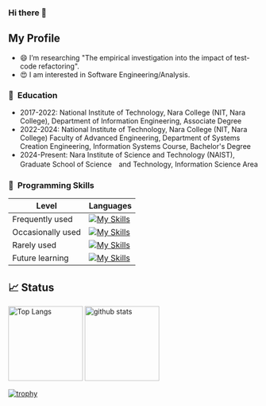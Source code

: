 ### Hi there 👋

<!--
**Mont9165/Mont9165** is a ✨ _special_ ✨ repository because its `README.md` (this file) appears on your GitHub profile.

Here are some ideas to get you started:

- 🌱 I’m currently learning ...
- 👯 I’m looking to collaborate on ...
- 🤔 I’m looking for help with ...
- 💬 Ask me about ...
- 📫 How to reach me: ...
- 😄 Pronouns: ...
- ⚡ Fun fact: ...
-->

## My Profile
- 😄 I’m researching "The empirical investigation into the impact of test-code refactoring". <br>
- 😍 I am interested in Software Engineering/Analysis. <br>



### 🏫 &nbsp;Education
- 2017-2022: National Institute of Technology, Nara College (NIT, Nara College), Department of Information Engineering, Associate Degree <br>
- 2022-2024: National Institute of Technology, Nara College (NIT, Nara College) Faculty of Advanced Engineering, Department of Systems Creation Engineering, Information Systems Course, Bachelor's Degree <br>
- 2024-Present: Nara Institute of Science and Technology (NAIST), Graduate School of Science　and Technology, Information Science Area <br>



### 🔨 &nbsp;Programming Skills
| Level | Languages |
| ------- | ------- |
| Frequently used | [![My Skills](https://skillicons.dev/icons?i=py,java,cs)](https://skillicons.dev) |
| Occasionally used | [![My Skills](https://skillicons.dev/icons?i=js,html,css,cpp,docker,github)](https://skillicons.dev) |
| Rarely used | [![My Skills](https://skillicons.dev/icons?i=c)](https://skillicons.dev) |
| Future learning | [![My Skills](https://skillicons.dev/icons?i=dart,flutter,go)](https://skillicons.dev) |



## 📈 Status
<p align="left"> 
  <img alt="Top Langs" height="150px" src="https://github-readme-stats.vercel.app/api/top-langs/?username=Mont9165&layout=compact&show_icons=true&theme=onedark" />
  <img alt="github stats" height="150px" src="https://github-readme-stats.vercel.app/api?username=Mont9165&theme=onedark&show_icons=ture" />
</p>

[![trophy](https://github-profile-trophy.vercel.app/?username=Mont9165&theme=onedark&column=7)](https://github.com/ryo-ma/github-profile-trophy)
